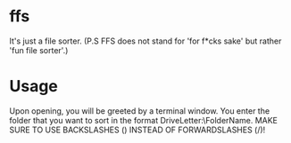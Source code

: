 # ffs
It's just a file sorter.
(P.S FFS does not stand for 'for f*cks sake' but rather 'fun file sorter'.)

# Usage
Upon opening, you will be greeted by a terminal window.
You enter the folder that you want to sort in the format DriveLetter:\FolderName. MAKE SURE TO USE BACKSLASHES (\) INSTEAD OF FORWARDSLASHES (/)!
